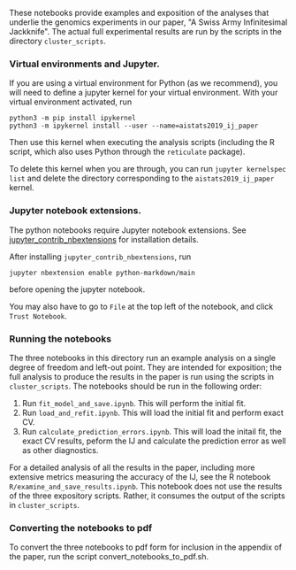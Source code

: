 These notebooks provide examples and exposition of the analyses that underlie
the genomics experiments in our paper, "A Swiss Army Infinitesimal Jackknife".
The actual full experimental results are run by the scripts in the directory
``cluster_scripts``.


### Virtual environments and Jupyter.

If you are using a virtual environment for Python (as we recommend),
you will need to define a jupyter kernel for your virtual
environment.  With your virtual environment activated, run

```
python3 -m pip install ipykernel
python3 -m ipykernel install --user --name=aistats2019_ij_paper
```

Then use this kernel when executing the analysis scripts (including
the R script, which also uses Python through the ``reticulate``
package).

To delete this kernel when you are through, you can run
``jupyter kernelspec list`` and delete the
directory corresponding to the ``aistats2019_ij_paper`` kernel.


### Jupyter notebook extensions.

The python notebooks require Jupyter notebook extensions. See
[jupyter_contrib_nbextensions](https://github.com/ipython-contrib/jupyter_contrib_nbextensions)
for installation details.

After installing ``jupyter_contrib_nbextensions``, run

```
jupyter nbextension enable python-markdown/main
```

before opening the jupyter notebook.

You may also have to go to `File` at the top left of the notebook, and click
`Trust Notebook`.

### Running the notebooks

The three notebooks in this directory run an example analysis on a single degree
of freedom and left-out point.  They are intended for exposition; the full
analysis to produce the results in the paper is run using the scripts in
``cluster_scripts``.  The notebooks should be run in the following order:

1. Run ``fit_model_and_save.ipynb``.  This will perform the initial fit.
1. Run ``load_and_refit.ipynb``.  This will load the initial fit and
   perform exact CV.
1. Run ``calculate_prediction_errors.ipynb``.  This will load the initail fit,
   the exact CV results, peform the IJ and
   calculate the prediction error as well as other diagnostics.

For a detailed analysis of all the results in the paper, including more
extensive metrics measuring the accuracy of the IJ, see the R notebook
``R/examine_and_save_results.ipynb``.  This notebook does not use the results
of the three expository scripts.  Rather, it consumes the output of the
scripts in ``cluster_scripts``.

### Converting the notebooks to pdf

To convert the three notebooks to pdf form for inclusion in the appendix
of the paper, run the script convert_notebooks_to_pdf.sh.
